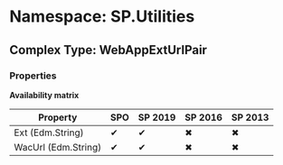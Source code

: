 # Namespace: SP.Utilities

## Complex Type: WebAppExtUrlPair

### Properties

**Availability matrix**

Property | SPO | SP 2019 | SP 2016 | SP 2013
----------|-----|---------|---------|--------
Ext (Edm.String) | ✔ | ✔ | ✖ | ✖
WacUrl (Edm.String) | ✔ | ✔ | ✖ | ✖
